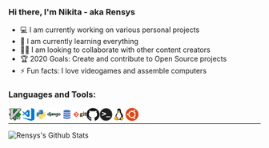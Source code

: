 ### Hi there, I'm Nikita - aka Rensys 
- 💻 I am currently working on various personal projects
- 🌱 I am currently learning everything
- 🧑‍💻 I am looking to collaborate with other content creators
- 🏆 2020 Goals: Create and contribute to Open Source projects
- ⚡ Fun facts: I love videogames and assemble computers


### Languages and Tools:

[<img align="left" alt="Vim" width="26px" src="https://raw.githubusercontent.com/github/explore/80688e429a7d4ef2fca1e82350fe8e3517d3494d/topics/vim/vim.png" />][gitprofile]
[<img align="left" alt="Visual Studio Code" width="26px" src="https://raw.githubusercontent.com/github/explore/80688e429a7d4ef2fca1e82350fe8e3517d3494d/topics/visual-studio-code/visual-studio-code.png" />][gitprofile]
[<img align="left" alt="Python" width="26px" src="https://raw.githubusercontent.com/github/explore/80688e429a7d4ef2fca1e82350fe8e3517d3494d/topics/python/python.png" />][gitprofile]
[<img align="left" alt="Python Django" width="26px" src="https://raw.githubusercontent.com/github/explore/80688e429a7d4ef2fca1e82350fe8e3517d3494d/topics/django/django.png" />][gitprofile]
[<img align="left" alt="SQL" width="26px" src="https://raw.githubusercontent.com/github/explore/80688e429a7d4ef2fca1e82350fe8e3517d3494d/topics/sql/sql.png" />][gitprofile]
[<img align="left" alt="Git" width="26px" src="https://raw.githubusercontent.com/github/explore/80688e429a7d4ef2fca1e82350fe8e3517d3494d/topics/git/git.png" />][gitprofile]
[<img align="left" alt="GitHub" width="26px" src="https://raw.githubusercontent.com/github/explore/78df643247d429f6cc873026c0622819ad797942/topics/github/github.png" />][gitprofile]
[<img align="left" alt="Tetminal" width="26px" src="https://raw.githubusercontent.com/github/explore/80688e429a7d4ef2fca1e82350fe8e3517d3494d/topics/terminal/terminal.png" />][gitprofile]
[<img align="left" alt="Linux" width="26px" src="https://raw.githubusercontent.com/github/explore/80688e429a7d4ef2fca1e82350fe8e3517d3494d/topics/linux/linux.png" />][gitprofile]
[<img align="left" alt="Ubuntu" width="26px" src="https://raw.githubusercontent.com/github/explore/80688e429a7d4ef2fca1e82350fe8e3517d3494d/topics/ubuntu/ubuntu.png" />][gitprofile]

<br />

---

<img align="left" alt="Rensys's Github Stats" src="https://github-readme-stats.vercel.app/api?username=NikitaKolotushkin&show_icons=true&hide_border=true" />
<!-- <img align="left" alt="Rensys's Top languages" src="https://github-readme-stats.vercel.app/api/top-langs/?username=NikitaKolotushkin" /> -->


[gitprofile]: https://github.com/NikitaKolotushkin
